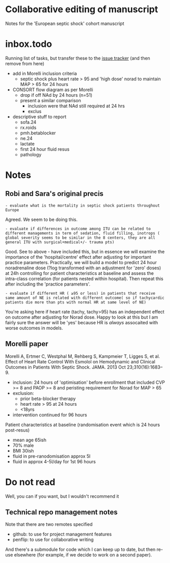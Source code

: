 # Collaborative editing of manuscript

Notes for the 'European septic shock' cohort manuscript

# inbox.todo

Running list of tasks, but transfer these to the [issue tracker](https://github.com/docsteveharris/paper-euroepi/issues) (and then remove from here)

- add in Morelli inclusion criteria
    + septic shock plus heart rate > 95 and 'high dose' norad to maintain MAP > 65 for 24 hours
- CONSORT flow diagram as per Morelli
    + drop if off NAd by 24 hours (n=51)
    + present a similar comparison
        * inclusion were that NAd still required at 24 hrs
        * exclus
- descriptive stuff to report
    + sofa.24
    + rx.roids
    + pmh.betablocker
    + ne.24
    + lactate
    + first 24 hour fluid resus
    + pathology 

# Notes

## Robi and Sara's original precis

    - evaluate what is the mortality in septic shock patients throughout Europe

Agreed. We seem to be doing this.

    - evaluate if differences in outcome among ITU can be related to different managements in term of sedation, fluid filling, inotrops ( global severity seems to be similar in the 8 centers, they are all general ITU with surgical+medical+/- trauma pts)

Good. See to above - have included this, but in essence we will examine the importance of the 'hospital/centre' effect after adjusting for important practice parameters. Practically, we will build a model to predict 24 hour noradrenaline dose  (?log transformed with an adjustment for 'zero' doses) at 24h controlling for patient characteristics at baseline and assess the intra-class correlation (for patients nested within hospital). Then repeat this after including the 'practice parameters'.

    - evaluate if different HR ( ≥95 or less) in patients that receive same amount of NE is related with different outcome( so if tachycardic patients die more than pts with normal HR at same level of NE)

You're asking here if heart rate (tachy, tachy>95) has an independent effect on outcome after adjusting for Norad dose. Happy to look at this but I am fairly sure the answer will be 'yes' because HR is _always_ assocaited with worse outcomes in models.



## Morelli paper

Morelli A, Ertmer C, Westphal M, Rehberg S, Kampmeier T, Ligges S, et al. Effect of Heart Rate Control With Esmolol on Hemodynamic and Clinical Outcomes in Patients With Septic Shock. JAMA. 2013 Oct 23;310(16):1683–9. 

- inclusion: 24 hours of 'optimisation' before enrollment that included CVP >= 8 and PAOP >= 8 and peristing requirement for Norad for MAP > 65
- exclusion:
    + prior beta-blocker therapy
    +   heart rate > 95 at 24 hours
    + <18yrs
- intervention continued for 96 hours


Patient characteristics at baseline (randomisation event which is 24 hours post-resus)

- mean age 65ish
- 70% male
- BMI 30ish
- fluid in pre-ranodomisation approx 5l
- fluid in approx 4-5l/day for 1st 96 hours

# Do not read

Well, you can if you want, but I wouldn't recommend it

## Technical repo management notes

Note that there are two remotes specified
- github: to use for project management features
- penflip: to use for collaborative writing

And there's a submodule for code which I can keep up to date, but then re-use elsewhere (for example, if we decide to work on a second paper).
